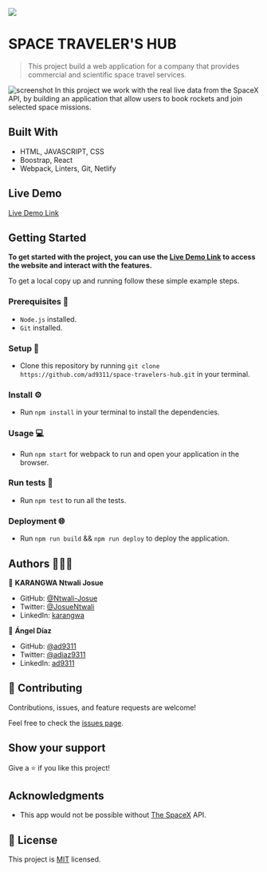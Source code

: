 ![](https://img.shields.io/badge/Microverse-blueviolet)

# SPACE TRAVELER'S HUB

> This project build a web application for a company that provides commercial and scientific space travel services. 

![screenshot]()
In this project we work with the real live data from the SpaceX API, by building an application that allow users to book rockets and join selected space missions.

## Built With 

- HTML, JAVASCRIPT, CSS
- Boostrap, React
- Webpack, Linters, Git, Netlify

## Live Demo 

[Live Demo Link]()

## Getting Started 
**To get started with the project, you can use the [Live Demo Link]() to access the website and interact with the features.**

To get a local copy up and running follow these simple example steps.

### Prerequisites 📌
- `Node.js` installed.
- `Git` installed.

### Setup 🔂 
- Clone this repository by running `git clone https://github.com/ad9311/space-travelers-hub.git` in your terminal.

### Install ⚙️
- Run `npm install` in your terminal to install the dependencies.

### Usage 💻
- Run `npm start` for webpack to run and open your application in the browser.

### Run tests 🔎
- Run `npm test` to run all the tests.

### Deployment  🌐
- Run `npm run build` && `npm run deploy` to deploy the application.

## Authors 👨🏾‍💻

👤 **KARANGWA Ntwali Josue**

- GitHub: [@Ntwali-Josue](https://github.com/Ntwali-Josue)
- Twitter: [@JosueNtwali](https://twitter.com/JosueNtwali)
- LinkedIn: [karangwa](https://linkedin.com/in/karangwa)

👤 **Ángel Díaz**

- GitHub: [@ad9311](https://github.com/ad9311)
- Twitter: [@adiaz9311](https://twitter.com/adiaz9311)
- LinkedIn: [ad9311](https://linkedin.com/in/ad9311)

## 🤝 Contributing

Contributions, issues, and feature requests are welcome!

Feel free to check the [issues page](https://github.com/ad9311/space-travelers-hub/issues).

## Show your support

Give a ⭐️ if you like this project!

## Acknowledgments

- This app would not be possible without [The SpaceX](https://api.spacexdata.com/v3/) API.


## 📝 License

This project is [MIT](./MIT.md) licensed.
